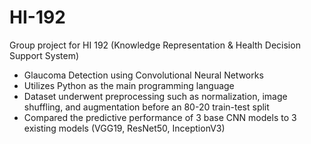 # HI-192

Group project for HI 192 (Knowledge Representation & Health Decision Support System) 

- Glaucoma Detection using Convolutional Neural Networks
- Utilizes Python as the main programming language
- Dataset underwent preprocessing such as normalization, image shuffling, and augmentation before an 80-20 train-test split
- Compared the predictive performance of 3 base CNN models to 3 existing models (VGG19, ResNet50, InceptionV3)
